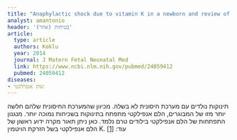 ```yaml
---
title: "Anaphylactic shock due to vitamin K in a newborn and review of literature"
analyst: amantonio
header: 'בטיחות (אחר)'
article:
  type: article
  authors: Koklu
  year: 2014
  journal: J Matern Fetal Neonatal Med
  link: https://www.ncbi.nlm.nih.gov/pubmed/24059412
  pubmed: 24059412
diseases:
- שוק אנפילקטי
---
```


תינוקות נולדים עם מערכת חיסונית לא בשלה. מכיוון שהמערכת החיסונית שלהם חלשה יותר מזו של המבוגרים, הלם אנפילקטי מתפתח בתינוקות בשכיחות נמוכה יותר. מנגנון התפתחות של הלם אנפילקטי בילודים טרם נלמד. כאן ניתן תאור מקרה ידוע ראשון של הלם אנפילקטי בשל הזרקת הויטמין K. עוד: [[1]](https://www.ncbi.nlm.nih.gov/pubmed/27756962)
